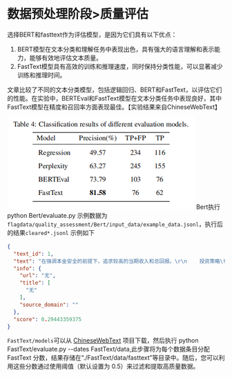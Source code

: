 # 数据预处理阶段>质量评估
选择BERT和fasttext作为评估模型，是因为它们具有以下优点：

1. BERT模型在文本分类和理解任务中表现出色，具有强大的语言理解和表示能力，能够有效地评估文本质量。
2. FastText模型具有高效的训练和推理速度，同时保持分类性能，可以显著减少训练和推理时间。

文章比较了不同的文本分类模型，包括逻辑回归、BERT和FastText，以评估它们的性能。在实验中，BERTEval和FastText模型在文本分类任务中表现良好，其中FastText模型在精度和召回率方面表现最佳。【实验结果来自ChineseWebText】

![Classification results of different evaluation models.](quality_assessment.png)
Bert执行 python Bert/evaluate.py
示例数据为 `flagdata/quality_assessment/Bert/input_data/example_data.jsonl`，执行后的结果`cleared*.jsonl` 示例如下

```json
{
  "text_id": 1,
  "text": "在强调本金安全的前提下，追求较高的当期收入和总回报。\r\n    投资策略\t本基金将在遵守投资纪律并有效管理风险的基础上，通过价值分析，结合自上而下确定投资策略和自下而上个券选择的程序，采取久期偏离、收益率曲线配置和类属配置等积极投资策略，发现、确认并利用市场失衡实现组合增值......",
  "info": {
    "url": "无",
    "title": [
      "无"
    ],
    "source_domain": ""
  },
  "score": 0.29443359375
}
```

`FastText/models`可以从 [ChineseWebText](https://github.com/CASIA-LM/ChineseWebText) 项目下载，然后执行 python
FastText/evaluate.py --dates FastText/data,此步骤将为每个数据条目分配 FastText
分数，结果存储在“./FastText/data/fasttext”等目录中。随后，您可以利用这些分数通过使用阈值（默认设置为 0.5）来过滤和提取高质量数据。